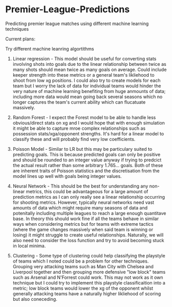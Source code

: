 # Premier-League-Predictions
Predicting premier league matches using different machine learning techniques

Current plans:

Try different machine leanring algortithms

1) Linear regression - This model should be useful for converting stats involving shots into goals due to the linear relationship between twice as many shots should mean twice as many goals on average. Could include keeper strength into these metrics or a general team's likliehood to shoot from low xg positions. I could also try to create models for each team but I worry the lack of data for individual teams would hinder the very nature of machine learning benefiting from huge anmounts of data; including more data would mean going back several seasons which no longer captures the team's current ability which can flucatuate massively.

2) Random Forest - I expect the Forest model to be able to handle less obvious/direct stats on xg and I would hope that with enough simulation it might be able to capture mroe complex relationships such as possession stats/xga/opponent strengths. It's hard for a linear model to classify these and will probably find very low coefficients.

3) Poisson Model - Similar to LR but this may be particulary suited to predicting goals. This is because predicted goals can only be positive and should be rounded to an integer value anyway if trying to predcict the actual result rather than some arbitrary 1.765... goals. Both of these are inherent traits of Poisson statistics and the discretisation from the model lines up well with goals being integer values.

4) Neural Network - This should be the best for understanding any non-linear metrics, this could be advantageous for a large amount of prediction metrics as I can only really see a linear relationship occurring for shooting metrics. However, typically neural networks need vast amounts of data which might require many seasons of data and potenitally including multiple leagues to reach a large enough quantitave base. In theory this should work fine if all the teams behave in similar ways when considering metrics but for teams with extreme tactics (where the game changes massively when said team is winning or losing) it might struggle to create useful relationships. Naturally, we will also need to consider the loss function and try to avoid becoming stuck in local minima.

5) Clustering - Some type of clustering could help classifying the playstyle of teams which I noted could be a problem for other techniques. Grouping very attacking teams such as Man City with Chelsea and Liverpool together and then grouping more defensive "low block" teams such as Arsenal and N'Forrest could work. This may not work as it own technique but I could try to  implement this playstyle classificaition into a metric; low block teams would lower the xg of the opponent whilst generally attacking teams have a naturally higher likliehood of scoring but also coneceding.
